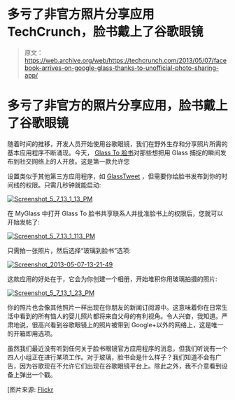 # 多亏了非官方照片分享应用 TechCrunch，脸书戴上了谷歌眼镜

> 原文：<https://web.archive.org/web/https://techcrunch.com/2013/05/07/facebook-arrives-on-google-glass-thanks-to-unofficial-photo-sharing-app/>

# 多亏了非官方的照片分享应用，脸书戴上了谷歌眼镜

随着时间的推移，开发人员开始使用谷歌眼镜，我们在野外生存和分享照片所需的基本应用程序不断涌现。今天， [Glass To 脸书](https://web.archive.org/web/20221208005836/https://www.tesseractmobile.com/glass/GlassToFacebook/)对那些想把用 Glass 捕捉的瞬间发布到社交网络上的人开放。这是第一款允许您

设置类似于其他第三方应用程序，如 [GlassTweet](https://web.archive.org/web/20221208005836/https://beta.techcrunch.com/2013/04/27/skip-google-sharing-and-tweet-photos-directly-from-google-glass-with-glasstweet/) ，但需要你给脸书发布到你的时间线的权限。只需几秒钟就能启动:

[![Screenshot_5_7_13_1_13_PM](img/d26e3ed62eb7eca543fee9d1a40b66fa.png)](https://web.archive.org/web/20221208005836/https://beta.techcrunch.com/wp-content/uploads/2013/05/screenshot_5_7_13_1_13_pm.png)

在 MyGlass 中打开 Glass To 脸书共享联系人并批准脸书上的权限后，您就可以开始发帖了:

[![Screenshot_5_7_13_1_113_PM](img/40187739933d73c31488090c2aab8174.png)](https://web.archive.org/web/20221208005836/https://beta.techcrunch.com/wp-content/uploads/2013/05/screenshot_5_7_13_1_113_pm.png)

只需拍一张照片，然后选择“玻璃到脸书”选项:

[![Screenshot_2013-05-07-13-21-49](img/70e0fd2bb0dc047ca4d31871a7d655f8.png)](https://web.archive.org/web/20221208005836/https://beta.techcrunch.com/wp-content/uploads/2013/05/screenshot_2013-05-07-13-21-49.png)

这款应用的好处在于，它会为你创建一个相册，开始堆积你用玻璃拍摄的照片:

[![Screenshot_5_7_13_1_23_PM](img/ba5c00fadad592694f455bdfc16dfd3b.png)](https://web.archive.org/web/20221208005836/https://beta.techcrunch.com/wp-content/uploads/2013/05/screenshot_5_7_13_1_23_pm.png)

你的照片也会像其他照片一样出现在你朋友的新闻订阅源中。这意味着你在日常生活中看到的所有恼人的婴儿照片都将来自父母的有利视角。令人兴奋，我知道。严肃地说，很高兴看到谷歌眼镜上的照片被带到 Google+以外的网络上，这是唯一的开箱即用选项。

虽然我们最近没有听到任何关于脸书眼镜官方应用程序的消息，但我们听说有一个四人小组正在进行某项工作。对于玻璃，脸书会是什么样子？我们知道不会有广告，因为谷歌现在不允许它们出现在谷歌眼镜平台上。除此之外，我不介意看到设备上弹出一个戳。

[图片来源: [Flickr](https://web.archive.org/web/20221208005836/http://www.flickr.com/photos/mujitra/4039942772/sizes/z/)